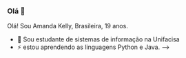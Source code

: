### Olá 👋

Olá!
Sou Amanda Kelly, Brasileira, 19 anos.


- 🔭 Sou estudante de sistemas de informação na Unifacisa
- ⚡ estou aprendendo as linguagens Python e Java.
-->

